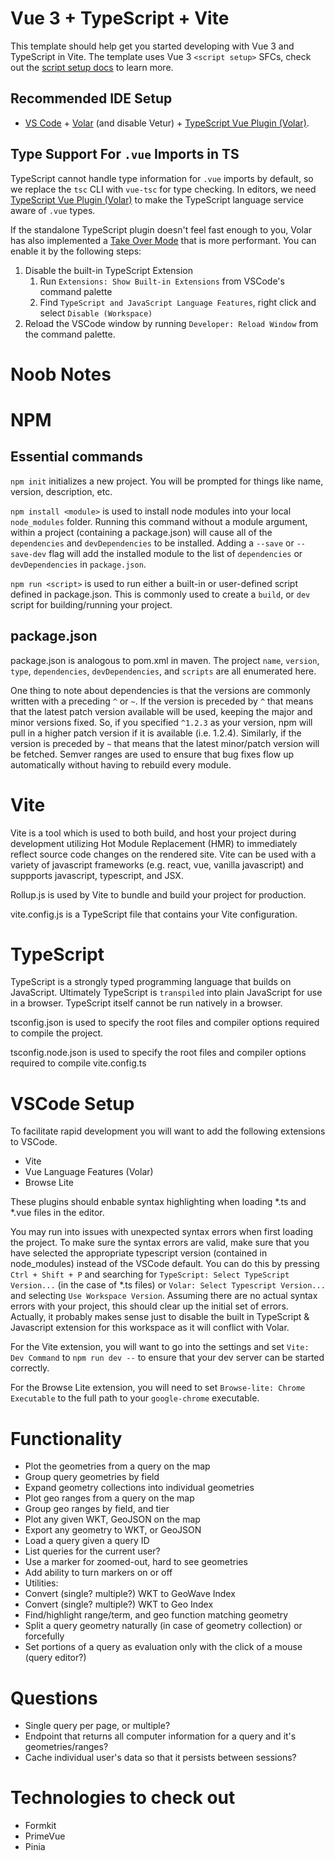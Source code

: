 # Vue 3 + TypeScript + Vite

This template should help get you started developing with Vue 3 and TypeScript in Vite. The template uses Vue 3 `<script setup>` SFCs, check out the [script setup docs](https://v3.vuejs.org/api/sfc-script-setup.html#sfc-script-setup) to learn more.

## Recommended IDE Setup

- [VS Code](https://code.visualstudio.com/) + [Volar](https://marketplace.visualstudio.com/items?itemName=Vue.volar) (and disable Vetur) + [TypeScript Vue Plugin (Volar)](https://marketplace.visualstudio.com/items?itemName=Vue.vscode-typescript-vue-plugin).

## Type Support For `.vue` Imports in TS

TypeScript cannot handle type information for `.vue` imports by default, so we replace the `tsc` CLI with `vue-tsc` for type checking. In editors, we need [TypeScript Vue Plugin (Volar)](https://marketplace.visualstudio.com/items?itemName=Vue.vscode-typescript-vue-plugin) to make the TypeScript language service aware of `.vue` types.

If the standalone TypeScript plugin doesn't feel fast enough to you, Volar has also implemented a [Take Over Mode](https://github.com/johnsoncodehk/volar/discussions/471#discussioncomment-1361669) that is more performant. You can enable it by the following steps:

1. Disable the built-in TypeScript Extension
   1. Run `Extensions: Show Built-in Extensions` from VSCode's command palette
   2. Find `TypeScript and JavaScript Language Features`, right click and select `Disable (Workspace)`
2. Reload the VSCode window by running `Developer: Reload Window` from the command palette.


# Noob Notes

# NPM

## Essential commands

`npm init` initializes a new project.  You will be prompted for things like name, version, description, etc.

`npm install <module>` is used to install node modules into your local `node_modules` folder.  Running this command without a module argument, within a project (containing a package.json) will cause all of the `dependencies` and `devDependencies` to be installed.  Adding a `--save` or `--save-dev` flag will add the installed module to the list of `dependencies` or `devDependencies` in `package.json`.

`npm run <script>` is used to run either a built-in or user-defined script defined in package.json.  This is commonly used to create a `build`, or `dev` script for building/running your project.

## package.json

package.json is analogous to pom.xml in maven.  The project `name`, `version`, `type`, `dependencies`, `devDependencies`, and `scripts` are all enumerated here.  

One thing to note about dependencies is that the versions are commonly written with a preceding `^` or `~`.  If the version is preceded by `^` that means that the latest patch version available will be used, keeping the major and minor versions fixed.  So, if you specified `^1.2.3` as your version, npm will pull in a higher patch version if it is available (i.e. 1.2.4).  Similarly, if the version is preceded by `~` that means that the latest minor/patch version will be fetched.  Semver ranges are used to ensure that bug fixes flow up automatically without having to rebuild every module.

# Vite

Vite is a tool which is used to both build, and host your project during development utilizing Hot Module Replacement (HMR) to immediately reflect source code changes on the rendered site.  Vite can be used with a variety of javascript frameworks (e.g. react, vue, vanilla javascript) and suppports javascript, typescript, and JSX.

Rollup.js is used by Vite to bundle and build your project for production.  

vite.config.js is a TypeScript file that contains your Vite configuration.  

# TypeScript

TypeScript is a strongly typed programming language that builds on JavaScript.  Ultimately TypeScript is `transpiled` into plain JavaScript for use in a browser.  TypeScript itself cannot be run natively in a browser.

tsconfig.json is used to specify the root files and compiler options required to compile the project.

tsconfig.node.json is used to specify the root files and compiler options required to compile vite.config.ts

# VSCode Setup

To facilitate rapid development you will want to add the following extensions to VSCode.

- Vite
- Vue Language Features (Volar)
- Browse Lite

These plugins should enbable syntax highlighting when loading *.ts and *.vue files in the editor.  

You may run into issues with unexpected syntax errors when first loading the project.  To make sure the syntax errors are valid, make sure that you have selected the appropriate typescript version (contained in node_modules) instead of the VSCode default.  You can do this by pressing `Ctrl + Shift + P` and searching for `TypeScript: Select TypeScript Version...` (in the case of *.ts files) or `Volar: Select Typescript Version...` and selecting `Use Workspace Version`.  Assuming there are no actual syntax errors with your project, this should clear up the initial set of errors.  Actually, it probably makes sense just to disable the built in TypeScript & Javascript extension for this workspace as it will conflict with Volar.

For the Vite extension, you will want to go into the settings and set `Vite: Dev Command` to  `npm run dev --` to ensure that your dev server can be started correctly.

For the Browse Lite extension, you will need to set `Browse-lite: Chrome Executable` to the full path to your `google-chrome` executable.

# Functionality

- Plot the geometries from a query on the map
 - Group query geometries by field
 - Expand geometry collections into individual geometries
- Plot geo ranges from a query on the map
 - Group geo ranges by field, and tier
- Plot any given WKT, GeoJSON on the map
- Export any geometry to WKT, or GeoJSON
- Load a query given a query ID
- List queries for the current user?
- Use a marker for zoomed-out, hard to see geometries
 - Add ability to turn markers on or off
- Utilities:
 - Convert (single? multiple?) WKT to GeoWave Index
 - Convert (single? multiple?) WKT to Geo Index
 - Find/highlight range/term, and geo function matching geometry
 - Split a query geometry naturally (in case of geometry collection) or forcefully
 - Set portions of a query as evaluation only with the click of a mouse (query editor?)

# Questions

- Single query per page, or multiple?
- Endpoint that returns all computer information for a query and it's geometries/ranges?
- Cache individual user's data so that it persists between sessions?

# Technologies to check out
- Formkit
- PrimeVue
- Pinia
